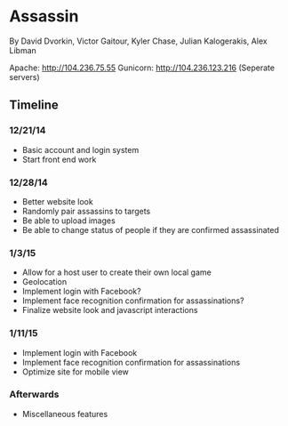 Assassin
========
By David Dvorkin, Victor Gaitour, Kyler Chase, Julian Kalogerakis, Alex Libman  

Apache: http://104.236.75.55
Gunicorn: http://104.236.123.216 
(Seperate servers)

## Timeline
### 12/21/14
* Basic account and login system
* Start front end work

### 12/28/14
* Better website look
* Randomly pair assassins to targets
* Be able to upload images
* Be able to change status of people if they are confirmed assassinated

### 1/3/15
* Allow for a host user to create their own local game
* Geolocation
* Implement login with Facebook?
* Implement face recognition confirmation for assassinations?
* Finalize website look and javascript interactions

### 1/11/15
* Implement login with Facebook
* Implement face recognition confirmation for assassinations
* Optimize site for mobile view

### Afterwards
* Miscellaneous features


